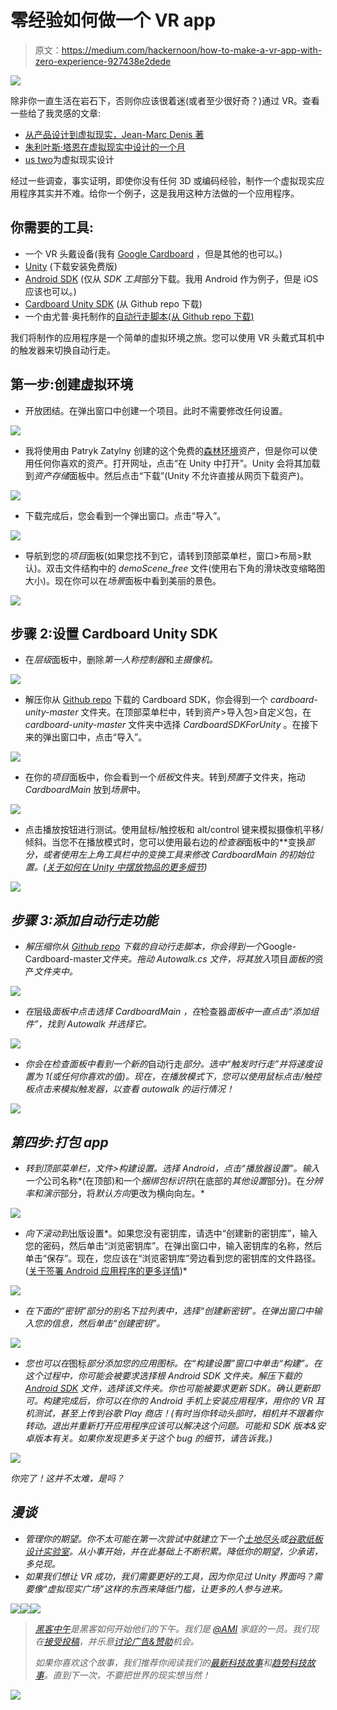 # 零经验如何做一个 VR app

> 原文：<https://medium.com/hackernoon/how-to-make-a-vr-app-with-zero-experience-927438e2dede>

![](img/9fba96e5a40ef228756493ecc9fee6a3.png)

除非你一直生活在岩石下，否则你应该很着迷(或者至少很好奇？)通过 VR。查看一些给了我灵感的文章:

*   [从产品设计到虚拟现实，Jean-Marc Denis 著](/google-design/from-product-design-to-virtual-reality-be46fa793e9b#.9cw3qwi0n)
*   [朱利叶斯·塔恩在虚拟现实中设计的一个月](/facebook-design/a-month-designing-in-vr-62474aef1f1c#.q2u3awfec)
*   [us two](https://ustwo.com/blog/designing-for-virtual-reality-google-cardboard/)为虚拟现实设计

经过一些调查，事实证明，即使你没有任何 3D 或编码经验，制作一个虚拟现实应用程序其实并不难。给你一个例子，这是我用这种方法做的一个应用程序。

## **你需要的工具:**

*   一个 VR 头戴设备(我有 [Google Cardboard](https://www.google.com/get/cardboard/) ，但是其他的也可以。)
*   [Unity](http://unity3d.com/get-unity) (下载安装免费版)
*   [Android SDK](http://developer.android.com/sdk/index.html#Other) (仅从 *SDK 工具*部分下载。我用 Android 作为例子，但是 iOS 应该也可以。)
*   [Cardboard Unity SDK](https://github.com/googlesamples/cardboard-unity) (从 Github repo 下载)
*   一个由尤普·奥托制作的[自动行走脚本(从 Github repo 下载)](https://github.com/JuppOtto/Google-Cardboard)

我们将制作的应用程序是一个简单的虚拟环境之旅。您可以使用 VR 头戴式耳机中的触发器来切换自动行走。

## **第一步:创建虚拟环境**

*   开放团结。在弹出窗口中创建一个项目。此时不需要修改任何设置。

![](img/d3c722855c80b6a20da53bb2708ab279.png)

*   我将使用由 Patryk Zatylny 创建的这个免费的[森林环境](https://www.assetstore.unity3d.com/en/#!/content/35361)资产，但是你可以使用任何你喜欢的资产。打开网址，点击“在 Unity 中打开”。Unity 会将其加载到*资产存储*面板中。然后点击“下载”(Unity 不允许直接从网页下载资产)。

![](img/1c8aef9084eddfbb58b981828ef7519e.png)

*   下载完成后，您会看到一个弹出窗口。点击“导入”。

![](img/f8b03158ecc6963c53512ddbbcece2c4.png)

*   导航到您的*项目*面板(如果您找不到它，请转到顶部菜单栏，窗口>布局>默认)。双击文件结构中的 *demoScene_free* 文件(使用右下角的滑块改变缩略图大小)。现在你可以在*场景*面板中看到美丽的景色。

![](img/7dc9801a44521fd149a24fb582d5e151.png)

## 步骤 2:设置 Cardboard Unity SDK

*   在*层级*面板中，删除*第一人称控制器*和*主摄像机。*

![](img/528449bae185bdd368d19416d326e4bd.png)

*   解压你从 [Github repo](https://github.com/googlesamples/cardboard-unity) 下载的 Cardboard SDK，你会得到一个 *cardboard-unity-master* 文件夹。在顶部菜单栏中，转到资产>导入包>自定义包，在 *cardboard-unity-master* 文件夹中选择 *CardboardSDKForUnity* 。在接下来的弹出窗口中，点击“导入”。

![](img/f6e5a783771c539c24e417df6c5f2649.png)

*   在你的*项目*面板中，你会看到一个*纸板*文件夹。转到*预置*子文件夹，拖动 *CardboardMain* 放到*场景*中。

![](img/eae11a071a10101d9ebe93d64ded02a9.png)

*   点击播放按钮进行测试。使用鼠标/触控板和 alt/control 键来模拟摄像机平移/倾斜。当您不在播放模式时，您可以使用最右边的*检查器*面板中的**变换*部分，或者使用左上角工具栏中的变换工具来修改 *CardboardMain* 的初始位置。([关于如何在 Unity 中摆放物品的更多细节](http://docs.unity3d.com/Manual/PositioningGameObjects.html))*

*![](img/e909c0250723f1d4d4cd8176bf0b026f.png)*

## *步骤 3:添加自动行走功能*

*   *解压缩你从 [Github repo](https://github.com/JuppOtto/Google-Cardboard) 下载的自动行走脚本，你会得到一个*Google-Cardboard-master*文件夹。拖动 *Autowalk.cs* 文件，将其放入*项目*面板的*资产*文件夹中。*

*![](img/af86bdf745b30aca20576fc7a326b27f.png)*

*   *在*层级*面板中点击选择 *CardboardMain* ，在*检查器*面板中一直点击“添加组件”，找到 *Autowalk* 并选择它。*

*![](img/73030787433e38478d9fead6ae8ca965.png)*

*   *你会在检查面板中看到一个新的*自动行走*部分。选中“触发时行走”并将速度设置为 1(或任何你喜欢的值)。现在，在播放模式下，您可以使用鼠标点击/触控板点击来模拟触发器，以查看 autowalk 的运行情况！*

*![](img/1a4e52ca27b39af3c6dab5d56f43b399.png)*

## ***第四步:打包 app***

*   *转到顶部菜单栏，文件>构建设置。选择 Android，点击“播放器设置”。输入一个*公司名称*(在顶部)和一个*捆绑包标识符*(在底部的*其他设置*部分)。在*分辨率和演示*部分，将*默认方向*更改为横向向左。*

*![](img/b90676760a6aaa9febdf7c5ffe6508da.png)*

*   *向下滚动到*出版设置*。如果您没有密钥库，请选中“创建新的密钥库”，输入您的密码，然后单击“浏览密钥库”。在弹出窗口中，输入密钥库的名称，然后单击“保存”。现在，您应该在“浏览密钥库”旁边看到您的密钥库的文件路径。([关于签署 Android 应用程序的更多详情](http://developer.android.com/intl/zh-cn/tools/publishing/app-signing.html))*

*![](img/f4b39ff52f5ed83c3cf5e0794dd300d2.png)*

*   *在下面的“密钥”部分的别名下拉列表中，选择“创建新密钥”。在弹出窗口中输入您的信息，然后单击“创建密钥”。*

*![](img/84c79fd90d5f6949e4fd7dfe9871bd1b.png)*

*   *您也可以在*图标*部分添加您的应用图标。在“构建设置”窗口中单击“构建”。在这个过程中，你可能会被要求选择根 Android SDK 文件夹。解压下载的 [Android SDK](http://developer.android.com/sdk/index.html#Other) 文件，选择该文件夹。你也可能被要求更新 SDK。确认更新即可。构建完成后，你可以在你的 Android 手机上安装应用程序，用你的 VR 耳机测试，甚至上传到谷歌 Play 商店！(有时当你转动头部时，相机并不跟着你转动。退出并重新打开应用程序应该可以解决这个问题。可能和 SDK 版本&安卓版本有关。如果你发现更多关于这个 bug 的细节，请告诉我。)*

*![](img/b24237a2202f24b77dcbbf2853173540.png)*

*你完了！这并不太难，是吗？*

## *漫谈*

*   *管理你的期望。你不太可能在第一次尝试中就建立下一个[土地尽头](http://www.landsendgame.com/)或[谷歌纸板设计实验室](https://play.google.com/store/apps/details?id=com.google.vr.cardboard.apps.designlab)。从小事开始，并在此基础上不断积累。降低你的期望，少承诺，多兑现。*
*   *如果我们想让 VR 成功，我们需要更好的工具，因为你见过 Unity 界面吗？需要像“虚拟现实广场”这样的东西来降低门槛，让更多的人参与进来。*

*[![](img/50ef4044ecd4e250b5d50f368b775d38.png)](http://bit.ly/HackernoonFB)**[![](img/979d9a46439d5aebbdcdca574e21dc81.png)](https://goo.gl/k7XYbx)**[![](img/2930ba6bd2c12218fdbbf7e02c8746ff.png)](https://goo.gl/4ofytp)*

> *[黑客中午](http://bit.ly/Hackernoon)是黑客如何开始他们的下午。我们是 [@AMI](http://bit.ly/atAMIatAMI) 家庭的一员。我们现在[接受投稿](http://bit.ly/hackernoonsubmission)，并乐意[讨论广告&赞助](mailto:partners@amipublications.com)机会。*
> 
> *如果你喜欢这个故事，我们推荐你阅读我们的[最新科技故事](http://bit.ly/hackernoonlatestt)和[趋势科技故事](https://hackernoon.com/trending)。直到下一次，不要把世界的现实想当然！*

*[![](img/be0ca55ba73a573dce11effb2ee80d56.png)](https://goo.gl/Ahtev1)*